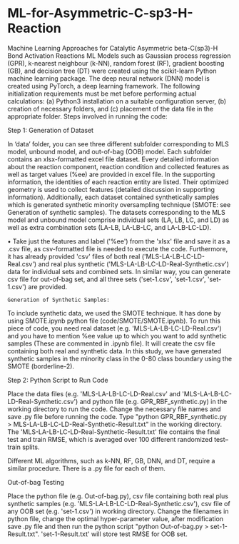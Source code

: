 # ML-for-Asymmetric-C-sp3-H-Reaction
Machine Learning Approaches for Catalytic Asymmetric beta-C(sp3)-H Bond Activation Reactions
ML Models such as Gaussian process regression (GPR), k-nearest neighbour (k-NN), random forest (RF), gradient boosting (GB), and decision tree (DT) were created using the scikit-learn Python machine learning package. The deep neural network (DNN) model is created using PyTorch, a deep learning framework. The following initialization requirements must be met before performing actual calculations: (a) Python3 installation on a suitable configuration server, (b) creation of necessary folders, and (c) placement of the data file in the appropriate folder. Steps involved in running the code:

   Step 1: Generation of Dataset 

In ‘data’ folder, you can see three different subfolder corresponding to MLS model, unbound model, and out-of-bag (OOB) model. Each subfolder contains an xlsx-formatted excel file dataset. Every detailed information about the reaction component, reaction condition and collected features as well as target values (%ee) are provided in excel file. In the supporting information, the identities of each reaction entity are listed. Their optimized geometry is used to collect features (detailed discussion in supporting information). Additionally, each dataset contained synthetically samples which is generated synthetic minority oversampling technique (SMOTE: see Generation of synthetic samples). The datasets corresponding to the MLS model and unbound model comprise individual sets (LA, LB, LC, and LD) as well as extra combination sets (LA-LB, LA-LB-LC, and LA-LB-LC-LD). 

• Take just the features and label ('%ee') from the 'xlsx' file and save it as a .csv file, as csv-formatted file is needed to execute the code. Furthermore, it has already provided 'csv' files of both real ('MLS-LA-LB-LC-LD-Real.csv') and real plus synthetic ('MLS-LA-LB-LC-LD-Real-Synthetic.csv') data for individual sets and combined sets. In similar way, you can generate csv file for out-of-bag set, and all three sets ('set-1.csv', 'set-1.csv', 'set-1.csv') are provided.

    Generation of Synthetic Samples:
          
To include synthetic data, we used the SMOTE technique. It has done by using SMOTE.ipynb python file (code/SMOTE/SMOTE.ipynb).  To run this piece of code, you need real dataset (e.g. 'MLS-LA-LB-LC-LD-Real.csv') and you have to mention %ee value up to which you want to add synthetic samples (These are commented in .ipynb file). It will create the csv file containing both real and synthetic data. In this study, we have generated synthetic samples in the minority class in the 0-80 class boundary using the SMOTE (borderline-2).

   Step 2: Python Script to Run Code

Place the data files (e.g. 'MLS-LA-LB-LC-LD-Real.csv' and 'MLS-LA-LB-LC-LD-Real-Synthetic.csv') and python file (e.g. GPR_RBF_synthetic.py) in the working directory to run the code. Change the necessary file names and save .py file before running the code. Type "python GPR_RBF_synthetic.py > MLS-LA-LB-LC-LD-Real-Synthetic-Result.txt" in the working directory. The 'MLS-LA-LB-LC-LD-Real-Synthetic-Result.txt' file contains the final test and train RMSE, which is averaged over 100 different randomized test–train splits.

Different ML algorithms, such as k-NN, RF, GB, DNN, and DT, require a similar procedure. There is a .py file for each of them.

Out-of-bag Testing

Place the python file (e.g. Out-of-bag.py), csv file containing both real plus synthetic samples (e.g. 'MLS-LA-LB-LC-LD-Real-Synthetic.csv'), csv file of any OOB set (e.g. 'set-1.csv') in working directory. Change the filenames in python file, change the optimal hyper-parameter value, after modification save .py file and then run the python script "python Out-of-bag.py > set-1-Result.txt". 'set-1-Result.txt' will store test RMSE for OOB set.
